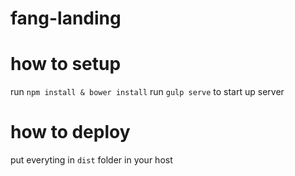 # fang-landing

# how to setup

run `npm install & bower install`
run `gulp serve` to start up server

# how to deploy

put everyting in `dist` folder in your host
